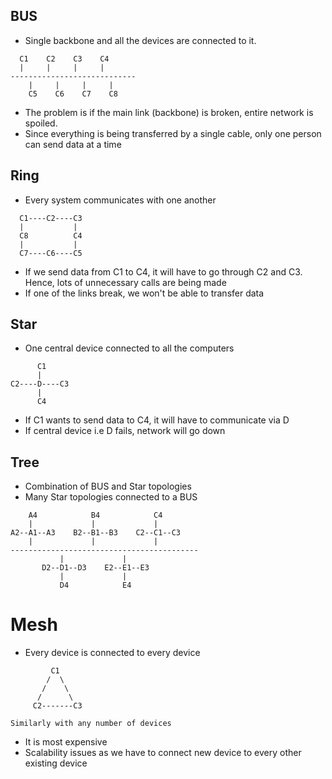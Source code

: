 ## BUS

- Single backbone and all the devices are connected to it.
```
  C1    C2    C3    C4
  |     |     |     |
----------------------------
    |     |     |     |
    C5    C6    C7    C8
```
- The problem is if the main link (backbone) is broken, entire network is spoiled.
- Since everything is being transferred by a single cable, only one person can send data at a time

## Ring

- Every system communicates with one another
```
  C1----C2----C3
  |           |
  C8          C4
  |           |
  C7----C6----C5
```
- If we send data from C1 to C4, it will have to go through C2 and C3. Hence, lots of unnecessary calls are being made
- If one of the links break, we won't be able to transfer data

## Star

- One central device connected to all the computers
```
      C1
      |
C2----D----C3
      |
      C4
```
- If C1 wants to send data to C4, it will have to communicate via D
- If central device i.e D fails, network will go down

## Tree

- Combination of BUS and Star topologies
- Many Star topologies connected to a BUS
```
    A4            B4            C4
    |             |             |
A2--A1--A3    B2--B1--B3    C2--C1--C3
    |             |             |
------------------------------------------
           |             |
       D2--D1--D3    E2--E1--E3
           |             |
           D4            E4
```

# Mesh

- Every device is connected to every device
```
         C1
        /  \
       /    \
      /      \
     C2-------C3

Similarly with any number of devices
```
- It is most expensive
- Scalability issues as we have to connect new device to every other existing device
